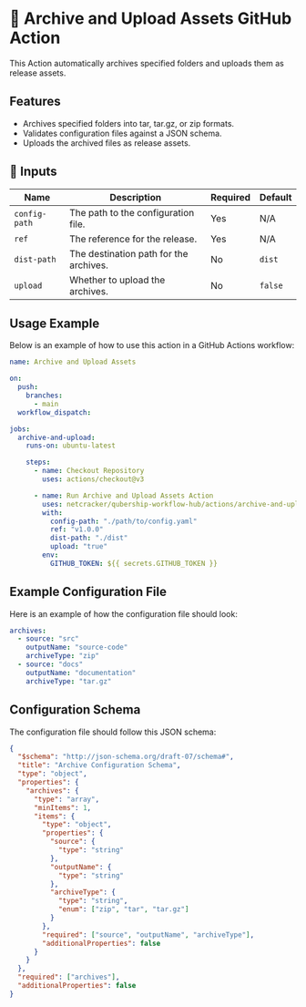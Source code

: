 # 🚀 Archive and Upload Assets GitHub Action

This Action automatically archives specified folders and uploads them as release assets.

## Features

- Archives specified folders into tar, tar.gz, or zip formats.
- Validates configuration files against a JSON schema.
- Uploads the archived files as release assets.

## 📌 Inputs

| Name            | Description                            | Required | Default |
| --------------- | -------------------------------------- | -------- | ------- |
| `config-path`   | The path to the configuration file.    | Yes      | N/A     |
| `ref`           | The reference for the release.         | Yes      | N/A     |
| `dist-path`     | The destination path for the archives. | No       | `dist`  |
| `upload`        | Whether to upload the archives.        | No       | `false` |

## Usage Example

Below is an example of how to use this action in a GitHub Actions workflow:

```yaml
name: Archive and Upload Assets

on:
  push:
    branches:
      - main
  workflow_dispatch:

jobs:
  archive-and-upload:
    runs-on: ubuntu-latest

    steps:
      - name: Checkout Repository
        uses: actions/checkout@v3

      - name: Run Archive and Upload Assets Action
        uses: netcracker/qubership-workflow-hub/actions/archive-and-upload-assets
        with:
          config-path: "./path/to/config.yaml"
          ref: "v1.0.0"
          dist-path: "./dist"
          upload: "true"
        env:
          GITHUB_TOKEN: ${{ secrets.GITHUB_TOKEN }}
```
## Example Configuration File

Here is an example of how the configuration file should look:

``` yaml
archives:
  - source: "src"
    outputName: "source-code"
    archiveType: "zip"
  - source: "docs"
    outputName: "documentation"
    archiveType: "tar.gz"
```

## Configuration Schema

The configuration file should follow this JSON schema:

``` json
{
  "$schema": "http://json-schema.org/draft-07/schema#",
  "title": "Archive Configuration Schema",
  "type": "object",
  "properties": {
    "archives": {
      "type": "array",
      "minItems": 1,
      "items": {
        "type": "object",
        "properties": {
          "source": {
            "type": "string"
          },
          "outputName": {
            "type": "string"
          },
          "archiveType": {
            "type": "string",
            "enum": ["zip", "tar", "tar.gz"]
          }
        },
        "required": ["source", "outputName", "archiveType"],
        "additionalProperties": false
      }
    }
  },
  "required": ["archives"],
  "additionalProperties": false
}
```